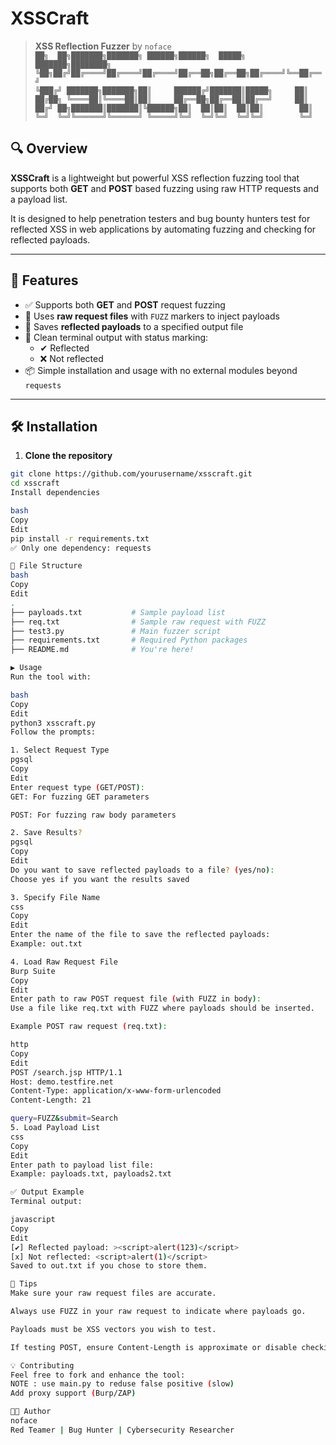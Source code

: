 # XSSCraft

> **XSS Reflection Fuzzer** by `noface`  
> `██╗  ██╗███████╗███████╗ ██████╗██████╗  █████╗ ███████╗████████╗`  
> `╚██╗██╔╝██╔════╝██╔════╝██╔════╝██╔══██╗██╔══██╗██╔════╝╚══██╔══╝`  
> ` ╚███╔╝ ███████╗███████╗██║     ██████╔╝███████║█████╗     ██║   `  
> ` ██╔██╗ ╚════██║╚════██║██║     ██╔══██╗██╔══██║██╔══╝     ██║   `  
> `██╔╝ ██╗███████║███████║╚██████╗██║  ██║██║  ██║██║        ██║   `  
> `╚═╝  ╚═╝╚══════╝╚══════╝ ╚═════╝╚═╝  ╚═╝╚═╝  ╚═╝╚═╝        ╚═╝   `

## 🔍 Overview

**XSSCraft** is a lightweight but powerful XSS reflection fuzzing tool that supports both **GET** and **POST** based fuzzing using raw HTTP requests and a payload list.

It is designed to help penetration testers and bug bounty hunters test for reflected XSS in web applications by automating fuzzing and checking for reflected payloads.

---

## 🚀 Features

- ✅ Supports both **GET** and **POST** request fuzzing
- 📝 Uses **raw request files** with `FUZZ` markers to inject payloads
- 📁 Saves **reflected payloads** to a specified output file
- 🧪 Clean terminal output with status marking:
  - ✔ Reflected
  - ❌ Not reflected
- 📦 Simple installation and usage with no external modules beyond `requests`

---

## 🛠 Installation

1. **Clone the repository**

```bash
git clone https://github.com/yourusername/xsscraft.git
cd xsscraft
Install dependencies

bash
Copy
Edit
pip install -r requirements.txt
✅ Only one dependency: requests

📂 File Structure
bash
Copy
Edit
.
├── payloads.txt           # Sample payload list
├── req.txt                # Sample raw request with FUZZ
├── test3.py               # Main fuzzer script
├── requirements.txt       # Required Python packages
├── README.md              # You're here!

▶️ Usage
Run the tool with:

bash
Copy
Edit
python3 xsscraft.py
Follow the prompts:

1. Select Request Type
pgsql
Copy
Edit
Enter request type (GET/POST):
GET: For fuzzing GET parameters

POST: For fuzzing raw body parameters

2. Save Results?
pgsql
Copy
Edit
Do you want to save reflected payloads to a file? (yes/no):
Choose yes if you want the results saved

3. Specify File Name
css
Copy
Edit
Enter the name of the file to save the reflected payloads:
Example: out.txt

4. Load Raw Request File
Burp Suite
Copy
Edit
Enter path to raw POST request file (with FUZZ in body):
Use a file like req.txt with FUZZ where payloads should be inserted.

Example POST raw request (req.txt):

http
Copy
Edit
POST /search.jsp HTTP/1.1
Host: demo.testfire.net
Content-Type: application/x-www-form-urlencoded
Content-Length: 21

query=FUZZ&submit=Search
5. Load Payload List
css
Copy
Edit
Enter path to payload list file:
Example: payloads.txt, payloads2.txt

✅ Output Example
Terminal output:

javascript
Copy
Edit
[✔] Reflected payload: ><script>alert(123)</script>
[x] Not reflected: <script>alert(1)</script>
Saved to out.txt if you chose to store them.

📌 Tips
Make sure your raw request files are accurate.

Always use FUZZ in your raw request to indicate where payloads go.

Payloads must be XSS vectors you wish to test.

If testing POST, ensure Content-Length is approximate or disable checking server-side.

💡 Contributing
Feel free to fork and enhance the tool:
NOTE : use main.py to reduse false positive (slow)
Add proxy support (Burp/ZAP)

🧑‍💻 Author
noface
Red Teamer | Bug Hunter | Cybersecurity Researcher
